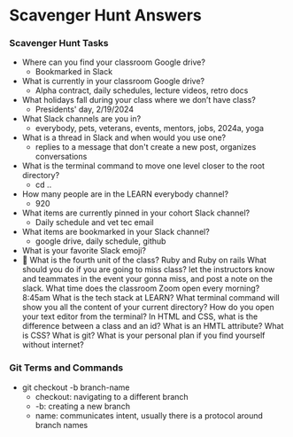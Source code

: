 # Scavenger Hunt Answers

### Scavenger Hunt Tasks

- Where can you find your classroom Google drive?
  - Bookmarked in Slack
- What is currently in your classroom Google drive?
  - Alpha contract, daily schedules, lecture videos, retro docs
- What holidays fall during your class where we don’t have class?
  - Presidents' day, 2/19/2024
- What Slack channels are you in?
  - everybody, pets, veterans, events, mentors, jobs, 2024a, yoga
- What is a thread in Slack and when would you use one?
  - replies to a message that don't create a new post, organizes conversations
- What is the terminal command to move one level closer to the root directory?
  - cd ..
- How many people are in the LEARN everybody channel?
  - 920
- What items are currently pinned in your cohort Slack channel?
  - Daily schedule and vet tec email
- What items are bookmarked in your Slack channel?
  - google drive, daily schedule, github
- What is your favorite Slack emoji?
- 🫠
  What is the fourth unit of the class?
  Ruby and Ruby on rails
  What should you do if you are going to miss class?
  let the instructors know and teammates in the event your gonna miss, and post a note on the slack. 
  What time does the classroom Zoom open every morning?
  8:45am
  What is the tech stack at LEARN?
  What terminal command will show you all the content of your current directory?
  How do you open your text editor from the terminal?
  In HTML and CSS, what is the difference between a class and an id?
  What is an HMTL attribute?
  What is CSS?
  What is git?
  What is your personal plan if you find yourself without internet?

### Git Terms and Commands

- git checkout -b branch-name
  - checkout: navigating to a different branch
  - -b: creating a new branch
  - name: communicates intent, usually there is a protocol around branch names
